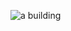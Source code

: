 ![a building](https://github.com/co505/me/blob/main/tumblr_bf3f76a01c8b15be71cf47c96417fbe7_485c84cd_1280.png)
